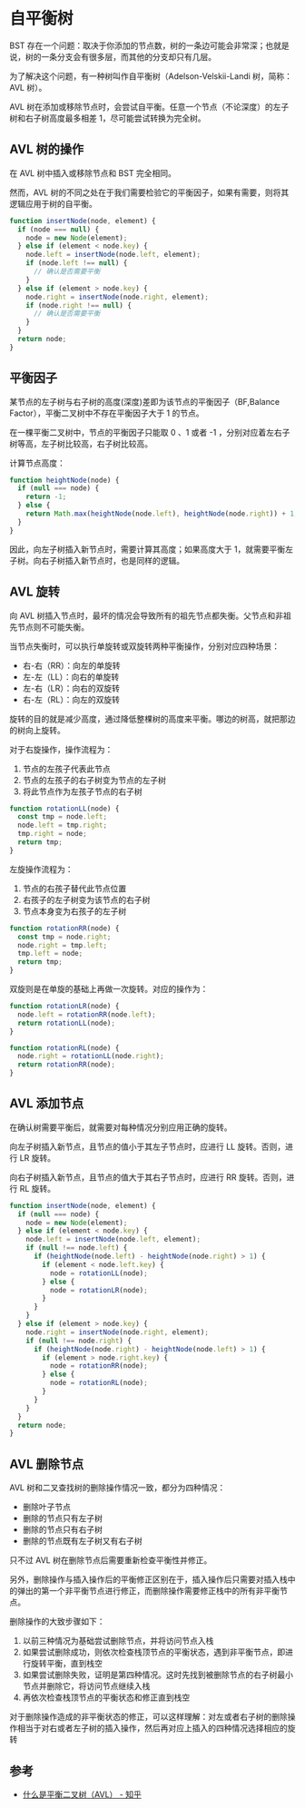 # 自平衡树

BST 存在一个问题：取决于你添加的节点数，树的一条边可能会非常深；也就是说，树的一条分支会有很多层，而其他的分支却只有几层。

为了解决这个问题，有一种树叫作自平衡树（Adelson-Velskii-Landi 树，简称：AVL 树）。

AVL 树在添加或移除节点时，会尝试自平衡。任意一个节点（不论深度）的左子树和右子树高度最多相差 1，尽可能尝试转换为完全树。

## AVL 树的操作

在 AVL 树中插入或移除节点和 BST 完全相同。

然而，AVL 树的不同之处在于我们需要检验它的平衡因子，如果有需要，则将其逻辑应用于树的自平衡。

```javascript
function insertNode(node, element) {
  if (node === null) {
    node = new Node(element);
  } else if (element < node.key) {
    node.left = insertNode(node.left, element);
    if (node.left !== null) {
      // 确认是否需要平衡
    }
  } else if (element > node.key) {
    node.right = insertNode(node.right, element);
    if (node.right !== null) {
      // 确认是否需要平衡
    }
  }
  return node;
}
```

## 平衡因子

某节点的左子树与右子树的高度(深度)差即为该节点的平衡因子（BF,Balance Factor），平衡二叉树中不存在平衡因子大于 1 的节点。

在一棵平衡二叉树中，节点的平衡因子只能取 0 、1 或者 -1 ，分别对应着左右子树等高，左子树比较高，右子树比较高。

计算节点高度：

```javascript
function heightNode(node) {
  if (null === node) {
    return -1;
  } else {
    return Math.max(heightNode(node.left), heightNode(node.right)) + 1;
  }
}
```

因此，向左子树插入新节点时，需要计算其高度；如果高度大于 1，就需要平衡左子树。向右子树插入新节点时，也是同样的逻辑。

## AVL 旋转

向 AVL 树插入节点时，最坏的情况会导致所有的祖先节点都失衡。父节点和非祖先节点则不可能失衡。

当节点失衡时，可以执行单旋转或双旋转两种平衡操作，分别对应四种场景：

- 右-右（RR）：向左的单旋转
- 左-左（LL）：向右的单旋转
- 左-右（LR）：向右的双旋转
- 右-左（RL）：向左的双旋转

旋转的目的就是减少高度，通过降低整棵树的高度来平衡。哪边的树高，就把那边的树向上旋转。

对于右旋操作，操作流程为：

1. 节点的左孩子代表此节点
2. 节点的左孩子的右子树变为节点的左子树
3. 将此节点作为左孩子节点的右子树

```javascript
function rotationLL(node) {
  const tmp = node.left;
  node.left = tmp.right;
  tmp.right = node;
  return tmp;
}
```

左旋操作流程为：

1. 节点的右孩子替代此节点位置
2. 右孩子的左子树变为该节点的右子树
3. 节点本身变为右孩子的左子树

```javascript
function rotationRR(node) {
  const tmp = node.right;
  node.right = tmp.left;
  tmp.left = node;
  return tmp;
}
```

双旋则是在单旋的基础上再做一次旋转。对应的操作为：

```javascript
function rotationLR(node) {
  node.left = rotationRR(node.left);
  return rotationLL(node);
}

function rotationRL(node) {
  node.right = rotationLL(node.right);
  return rotationRR(node);
}
```

## AVL 添加节点

在确认树需要平衡后，就需要对每种情况分别应用正确的旋转。

向左子树插入新节点，且节点的值小于其左子节点时，应进行 LL 旋转。否则，进行 LR 旋转。

向右子树插入新节点，且节点的值大于其右子节点时，应进行 RR 旋转。否则，进行 RL 旋转。

```javascript
function insertNode(node, element) {
  if (null === node) {
    node = new Node(element);
  } else if (element < node.key) {
    node.left = insertNode(node.left, element);
    if (null !== node.left) {
      if (heightNode(node.left) - heightNode(node.right) > 1) {
        if (element < node.left.key) {
          node = rotationLL(node);
        } else {
          node = rotationLR(node);
        }
      }
    }
  } else if (element > node.key) {
    node.right = insertNode(node.right, element);
    if (null !== node.right) {
      if (heightNode(node.right) - heightNode(node.left) > 1) {
        if (element > node.right.key) {
          node = rotationRR(node);
        } else {
          node = rotationRL(node);
        }
      }
    }
  }
  return node;
}
```

## AVL 删除节点

AVL 树和二叉查找树的删除操作情况一致，都分为四种情况：

- 删除叶子节点
- 删除的节点只有左子树
- 删除的节点只有右子树
- 删除的节点既有左子树又有右子树

只不过 AVL 树在删除节点后需要重新检查平衡性并修正。

另外，删除操作与插入操作后的平衡修正区别在于，插入操作后只需要对插入栈中的弹出的第一个非平衡节点进行修正，而删除操作需要修正栈中的所有非平衡节点。

删除操作的大致步骤如下：

1. 以前三种情况为基础尝试删除节点，并将访问节点入栈
2. 如果尝试删除成功，则依次检查栈顶节点的平衡状态，遇到非平衡节点，即进行旋转平衡，直到栈空
3. 如果尝试删除失败，证明是第四种情况。这时先找到被删除节点的右子树最小节点并删除它，将访问节点继续入栈
4. 再依次检查栈顶节点的平衡状态和修正直到栈空

对于删除操作造成的非平衡状态的修正，可以这样理解：对左或者右子树的删除操作相当于对右或者左子树的插入操作，然后再对应上插入的四种情况选择相应的旋转

## 参考

- [什么是平衡二叉树（AVL） - 知乎](https://zhuanlan.zhihu.com/p/56066942)
